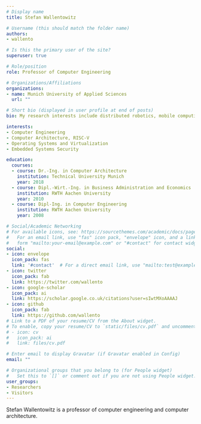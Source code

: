 ```yaml
---
# Display name
title: Stefan Wallentowitz

# Username (this should match the folder name)
authors:
- wallento

# Is this the primary user of the site?
superuser: true

# Role/position
role: Professor of Computer Engineering

# Organizations/Affiliations
organizations:
- name: Munich University of Applied Sciences
  url: ""

# Short bio (displayed in user profile at end of posts)
bio: My research interests include distributed robotics, mobile computing and programmable matter.

interests:
- Computer Engineering
- Computer Architecture, RISC-V
- Operating Systems and Virtualization
- Embedded Systems Security

education:
  courses:
  - course: Dr.-Ing. in Computer Architecture
    institution: Technical University Munich
    year: 2018
  - course: Dipl.-Wirt.-Ing. in Business Administration and Economics
    institution: RWTH Aachen University
    year: 2010
  - course: Dipl-Ing. in Computer Engineering
    institution: RWTH Aachen University
    year: 2008

# Social/Academic Networking
# For available icons, see: https://sourcethemes.com/academic/docs/page-builder/#icons
#   For an email link, use "fas" icon pack, "envelope" icon, and a link in the
#   form "mailto:your-email@example.com" or "#contact" for contact widget.
social:
- icon: envelope
  icon_pack: fas
  link: '#contact'  # For a direct email link, use "mailto:test@example.org".
- icon: twitter
  icon_pack: fab
  link: https://twitter.com/wallento
- icon: google-scholar
  icon_pack: ai
  link: https://scholar.google.co.uk/citations?user=sIwtMXoAAAAJ
- icon: github
  icon_pack: fab
  link: https://github.com/wallento
# Link to a PDF of your resume/CV from the About widget.
# To enable, copy your resume/CV to `static/files/cv.pdf` and uncomment the lines below.
# - icon: cv
#   icon_pack: ai
#   link: files/cv.pdf

# Enter email to display Gravatar (if Gravatar enabled in Config)
email: ""

# Organizational groups that you belong to (for People widget)
#   Set this to `[]` or comment out if you are not using People widget.
user_groups:
- Researchers
- Visitors
---
```


Stefan Wallentowitz is a professor of computer engineering and computer architecture.
